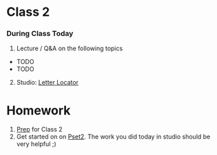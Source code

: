 # Class 2

### During Class Today
1. Lecture / Q&A on the following topics
  * TODO
  * TODO
2. Studio: [Letter Locator](../studios/letterlocator)

# Homework
1. [Prep](../class2-prep) for Class 2
2. Get started on on [Pset2](TODO). The work you did today in studio should be very helpful ;)
